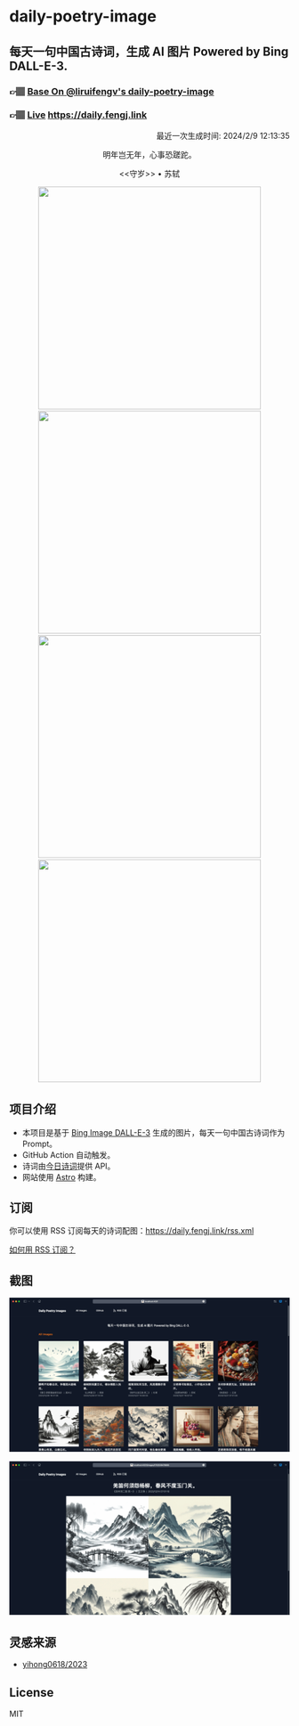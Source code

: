 
# daily-poetry-image

## 每天一句中国古诗词，生成 AI 图片 Powered by Bing DALL-E-3.

### 👉🏽 [Base On @liruifengv's daily-poetry-image](https://github.com/liruifengv/daily-poetry-image)

### 👉🏽 [Live](https://daily.fengj.link) https://daily.fengj.link

<p align="right">
  最近一次生成时间: 2024/2/9 12:13:35
</p>
<p align="center">
明年岂无年，心事恐蹉跎。
</p>
<p align="center">
<<守岁>> • 苏轼
</p>
<p align="center">
<img src="https://tse2.mm.bing.net/th/id/OIG4.nOfa.Yj2Ge8OX2vi5bjv" height="400" width="400" />
<img src="https://tse3.mm.bing.net/th/id/OIG4.MmyY82mqF4qHV29_wcyu" height="400" width="400" />
<img src="https://tse4.mm.bing.net/th/id/OIG4.PJpq8t44Tm4EV.9xQV.9" height="400" width="400" />
<img src="https://tse3.mm.bing.net/th/id/OIG4._4j9JNV0SHmapg8_V0.v" height="400" width="400" />
</p>

## 项目介绍

-   本项目是基于 [Bing Image DALL-E-3](https://www.bing.com/images/create) 生成的图片，每天一句中国古诗词作为 Prompt。
-   GitHub Action 自动触发。
-   诗词由[今日诗词](https://www.jinrishici.com/)提供 API。
-   网站使用 [Astro](https://astro.build) 构建。

## 订阅

你可以使用 RSS 订阅每天的诗词配图：https://daily.fengj.link/rss.xml

[如何用 RSS 订阅？](https://zhuanlan.zhihu.com/p/55026716)

## 截图

![图片列表](./screenshots/Snipaste_2023-12-28_21-00-26.png)

![图片详情](./screenshots/Snipaste_2023-12-28_21-00-53.png)

## 灵感来源

-   [yihong0618/2023](https://github.com/yihong0618/2023)

## License

MIT
